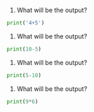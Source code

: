 1. What will be the output?
  ```python
  print('4+5')
  ```
1. What will be the output?
  ```python
  print(10-5)
  ```
1. What will be the output?
  ```python
  print(5-10)
  ```
1. What will be the output?
  ```python
  print(9*6)
  ```
